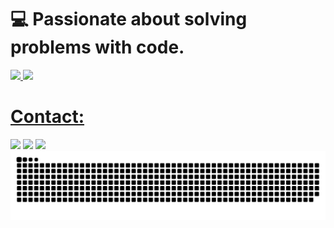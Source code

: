 # 💻 Passionate about solving problems with code.

<div>
<a href="https://github.com/luis-kmd">
<img loading="lazy" height="180em" src="https://github-readme-stats.vercel.app/api?username=luis-kmd&show_icons=true&hide=contribs,prs&cache_seconds=86400&theme=calm"/>
<img loading="lazy" height="180em" src="https://github-readme-stats.vercel.app/api?username=luis-kmd&show_icons=true&theme=dracula&include_all_commits=true&count_private=true"/>
</div>


# Contact:

<div>
<a href="https://www.linkedin.com/in/luis-gabriel-souza-rocha-278aa5239/" target="_blank"><img loading="lazy" src="https://img.shields.io/badge/-LinkedIn-%230077B5?style=for-the-badge&logo=linkedin&logoColor=white" target="_blank"></a>
<a href="https://instagram.com/luis_kmd" target="_blank"><img loading="lazy" src="https://img.shields.io/badge/-Instagram-%23E4405F?style=for-the-badge&logo=instagram&logoColor=white" target="_blank"></a>
<a href = "mailto:gabrielkmd@gmail.com"><img loading="lazy" src="https://img.shields.io/badge/Gmail-D14836?style=for-the-badge&logo=gmail&logoColor=white" target="_blank"></a> 
</div>

<picture>
  <source
    media="(prefers-color-scheme: dark)"
    srcset="https://raw.githubusercontent.com/platane/snk/output/github-contribution-grid-snake-dark.svg"
  />
  <source
    media="(prefers-color-scheme: light)"
    srcset="https://raw.githubusercontent.com/platane/snk/output/github-contribution-grid-snake.svg"
  />
  <img
    alt="github contribution grid snake animation"
    src="https://raw.githubusercontent.com/platane/snk/output/github-contribution-grid-snake.svg"
  />
</picture>

